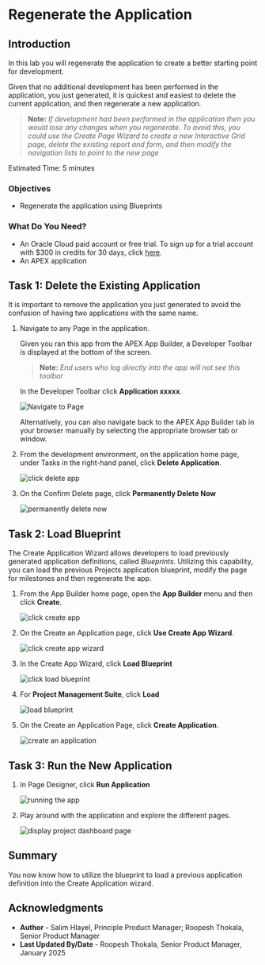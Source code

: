 # Regenerate the Application

## Introduction

In this lab you will regenerate the application to create a better starting point for development.

Given that no additional development has been performed in the application, you just generated, it is quickest and easiest to delete the current application, and then regenerate a new application.

> **Note:** _If development had been performed in the application then you would lose any changes when you regenerate. To avoid this, you could use the Create Page Wizard to create a new Interactive Grid page, delete the existing report and form, and then modify the navigation lists to point to the new page_

Estimated Time: 5 minutes

### Objectives
- Regenerate the application using Blueprints

### What Do You Need?

- An Oracle Cloud paid account or free trial. To sign up for a trial account with $300 in credits for 30 days, click [here](http://oracle.com/cloud/free).
- An APEX application

## Task 1: Delete the Existing Application

It is important to remove the application you just generated to avoid the confusion of having two applications with the same name.

1. Navigate to any Page in the application.

    Given you ran this app from the APEX App Builder, a Developer Toolbar is displayed at the bottom of the screen.     
    > **Note:** _End users who log directly into the app will not see this toolbar_

    In the Developer Toolbar click **Application xxxxx**.

    ![Navigate to Page](images/navigate-to-page.png " ")

    Alternatively, you can also navigate back to the APEX App Builder tab in your browser manually by selecting the appropriate browser tab or window.

2. From the development environment, on the application home page, under Tasks in the right-hand panel, click **Delete Application**.

    ![click delete app](images/click-delete-app.png " ")

3. On the Confirm Delete page, click **Permanently Delete Now**

    ![permanently delete now](images/permanently-delete-now.png " ")

## Task 2: Load Blueprint
The Create Application Wizard allows developers to load previously generated application definitions, called _Blueprints_. Utilizing this capability, you can load the previous Projects application blueprint, modify the page for milestones and then regenerate the app.

1. From the App Builder home page, open the **App Builder** menu and then click **Create**.

    ![click create app](images/click-create.png " ")

2. On the Create an Application page, click **Use Create App Wizard**.

    ![click create app wizard](images/click-create-app-wizard.png " ")

3. In the Create App Wizard, click **Load Blueprint**

    ![click load blueprint](images/click-load-blueprint.png " ")

4. For **Project Management Suite**, click **Load**

    ![load blueprint](images/load-blueprint1.png " ")

5. On the Create an Application Page, click **Create Application**.

    ![create an application](images/create-an-app.png " ")


## Task 3: Run the New Application

1. In Page Designer, click **Run Application**

    ![running the app](images/run-app1.png " ")

2. Play around with the application and explore the different pages.

    ![display project dashboard page](images/end-application.png " ")

## **Summary**
You now know how to utilize the blueprint to load a previous application definition into the Create Application wizard.

## **Acknowledgments**
- **Author** - Salim Hlayel, Principle Product Manager; Roopesh Thokala, Senior Product Manager
- **Last Updated By/Date** - Roopesh Thokala, Senior Product Manager, January 2025
